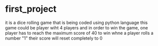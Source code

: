 # first_project 
it is a dice rolling game that is being coded using python language 
this game could be player wiht 4 players and in order to win the game, one player has to reach the maximum score of 40 to win 
whne a player rolls a number "1" their score will reset completely to 0
